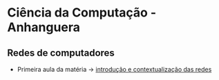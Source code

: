 # Ciência da Computação - Anhanguera

## Redes de computadores
- Primeira aula da matéria -> [introdução e contextualização das redes](./Redes-de-computadores/TA1-anotacoes.md)
